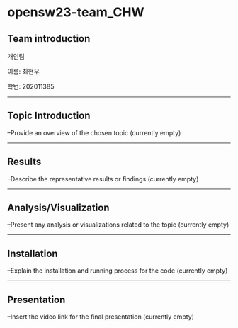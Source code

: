 # opensw23-team_CHW

## Team introduction

개인팀

이름: 최현우

학번: 202011385

---

## Topic Introduction

  –Provide an overview of the chosen topic (currently empty)
  
---
 
## Results

  –Describe the representative results or findings (currently empty)
  
---

## Analysis/Visualization

  –Present any analysis or visualizations related to the topic (currently empty)
  
---

## Installation

  –Explain the installation and running process for the code (currently empty)
  
---  
  
## Presentation

  –Insert the video link for the final presentation (currently empty)



